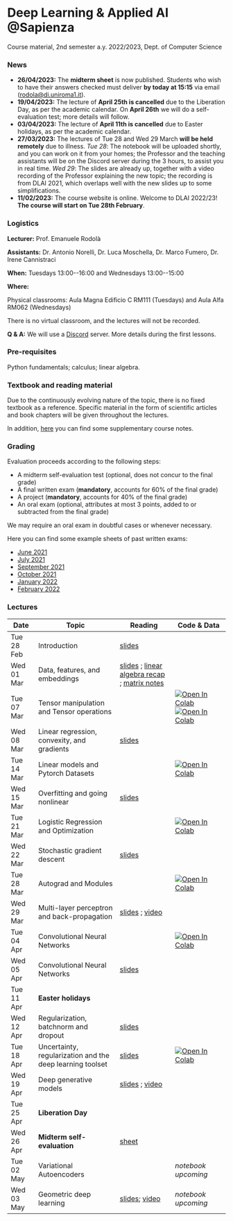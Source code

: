 # Deep Learning & Applied AI @Sapienza

Course material, 2nd semester a.y. 2022/2023, Dept. of Computer Science

### News
- **26/04/2023:** The **midterm sheet** is now published. Students who wish to have their answers checked must deliver **by today at 15:15** via email (rodola@di.uniroma1.it).
- **19/04/2023:** The lecture of **April 25th is cancelled** due to the Liberation Day, as per the academic calendar. On **April 26th** we will do a self-evaluation test; more details will follow.
- **03/04/2023:** The lecture of **April 11th is cancelled** due to Easter holidays, as per the academic calendar.
- **27/03/2023:** The lectures of Tue 28 and Wed 29 March **will be held remotely** due to illness. _Tue 28_: The notebook will be uploaded shortly, and you can work on it from your homes; the Professor and the teaching assistants will be on the Discord server during the 3 hours, to assist you in real time. _Wed 29_: The slides are already up, together with a video recording of the Professor explaining the new topic; the recording is from DLAI 2021, which overlaps well with the new slides up to some simplifications.
- **11/02/2023:** The course website is online. Welcome to DLAI 2022/23! **The course will start on Tue 28th February**.

### Logistics

**Lecturer:** Prof. Emanuele Rodolà

**Assistants:** Dr. Antonio Norelli, Dr. Luca Moschella, Dr. Marco Fumero, Dr. Irene Cannistraci

**When:** Tuesdays 13:00--16:00 and Wednesdays 13:00--15:00

**Where:**

Physical classrooms: Aula Magna Edificio C RM111 (Tuesdays) and Aula Alfa RM062 (Wednesdays)

There is no virtual classroom, and the lectures will not be recorded.

**Q & A:** We will use a [Discord](https://discord.com/) server. More details during the first lessons.

### Pre-requisites

Python fundamentals; calculus; linear algebra.

### Textbook and reading material

Due to the continuously evolving nature of the topic, there is no fixed textbook as a reference. Specific material in the form of scientific articles and book chapters will be given throughout the lectures.

In addition, [here](https://github.com/erodola/DLAI-s2-2022/raw/main/resources/Course_notes_Crisostomi.pdf) you can find some supplementary course notes.

### Grading

Evaluation proceeds according to the following steps:

- A midterm self-evaluation test (optional, does not concur to the final grade)
- A final written exam (**mandatory**, accounts for 60% of the final grade)
- A project (**mandatory**, accounts for 40% of the final grade)
- An oral exam (optional, attributes at most 3 points, added to or subtracted from the final grade)

We may require an oral exam in doubtful cases or whenever necessary.

Here you can find some example sheets of past written exams:

- [June 2021](https://github.com/erodola/DLAI-s2-2021/raw/main/exams/June-2021.pdf)
- [July 2021](https://github.com/erodola/DLAI-s2-2021/raw/main/exams/July-2021.pdf)
- [September 2021](https://github.com/erodola/DLAI-s2-2021/raw/main/exams/September-2021.pdf)
- [October 2021](https://github.com/erodola/DLAI-s2-2021/raw/main/exams/October-2021.pdf)
- [January 2022](https://github.com/erodola/DLAI-s2-2022/raw/main/exams/Jan22.pdf)
- [February 2022](https://github.com/erodola/DLAI-s2-2022/raw/main/exams/Feb22.pdf)

### Lectures

**Date** | **Topic** | **Reading** | **Code & Data**
------------ | ------------- | ------------ | ------------
Tue 28 Feb | Introduction | [slides](https://github.com/erodola/DLAI-s2-2023/raw/main/01_intro/01-intro.pdf) |
Wed 01 Mar | Data, features, and embeddings | [slides](https://github.com/erodola/DLAI-s2-2023/raw/main/02_data/02-data.pdf) ; [linear algebra recap](https://github.com/erodola/DLAI-s2-2023/raw/main/02_data/03-linalg.pdf) ; [matrix notes](https://github.com/erodola/DLAI-s2-2023/raw/main/02_data/03b-matrix.pdf) |
Tue 07 Mar | Tensor manipulation and Tensor operations | | [![Open In Colab](https://colab.research.google.com/assets/colab-badge.svg)](https://colab.research.google.com/github/erodola/DLAI-s2-2023/blob/main/labs/01/01_Tensor_basics_2023.ipynb) [![Open In Colab](https://colab.research.google.com/assets/colab-badge.svg)](https://colab.research.google.com/github/erodola/DLAI-s2-2023/blob/main/labs/01/02_Tensor_operations_2023.ipynb)
Wed 08 Mar | Linear regression, convexity, and gradients | [slides](https://github.com/erodola/DLAI-s2-2023/raw/main/04_linear/04-linear.pdf) |
Tue 14 Mar | Linear models and Pytorch Datasets | | [![Open In Colab](https://colab.research.google.com/assets/colab-badge.svg)](https://colab.research.google.com/github/erodola/DLAI-s2-2023/blob/main/labs/03_Linear_models_and_Pytorch_Datasets_2023.ipynb)
Wed 15 Mar | Overfitting and going nonlinear | [slides](https://github.com/erodola/DLAI-s2-2023/raw/main/05_nonlinear/05-nonlinear.pdf) |
Tue 21 Mar | Logistic Regression and Optimization | | [![Open In Colab](https://colab.research.google.com/assets/colab-badge.svg)](https://colab.research.google.com/github/erodola/DLAI-s2-2023/blob/main/labs/04/4_Logistic_Regression_and_Optimization.ipynb)
Wed 22 Mar | Stochastic gradient descent | [slides](https://github.com/erodola/DLAI-s2-2023/raw/main/06_sgd/06-sgd.pdf) |
Tue 28 Mar |  Autograd and Modules | | [![Open In Colab](https://colab.research.google.com/assets/colab-badge.svg)](https://colab.research.google.com/github/erodola/DLAI-s2-2023/blob/main/labs/05/5_Autograd_and_Modules_2023.ipynb)
Wed 29 Mar | Multi-layer perceptron and back-propagation | [slides](https://github.com/erodola/DLAI-s2-2023/raw/main/07_mlp/07-mlp.pdf) ; [video](https://drive.google.com/file/d/1Eb25ov9i-Zx5DxHYYpckltSNpT6U8FDH/view?usp=sharing) |
Tue 04 Apr | Convolutional Neural Networks   |  | [![Open In Colab](https://colab.research.google.com/assets/colab-badge.svg)](https://colab.research.google.com/github/erodola/DLAI-s2-2023/blob/main/labs/06/6_Convolutional_Neural_Networks_2023.ipynb) |
Wed 05 Apr | Convolutional Neural Networks | [slides](https://github.com/erodola/DLAI-s2-2023/raw/main/08_cnn/08-cnn.pdf) |
Tue 11 Apr | **Easter holidays** |  |
Wed 12 Apr | Regularization, batchnorm and dropout | [slides](https://github.com/erodola/DLAI-s2-2023/raw/main/09_regular/09-regular.pdf) |
Tue 18 Apr | Uncertainty, regularization and the deep learning toolset | [slides](https://github.com/erodola/DLAI-s2-2022/raw/main/labs/07/ML%20Tooling%202022.pdf) | [![Open In Colab](https://colab.research.google.com/assets/colab-badge.svg)](https://colab.research.google.com/github/erodola/DLAI-s2-2023/blob/main/labs/07/7_Uncertainty,_regularization_and_the_deep_learning_toolset.ipynb) |
Wed 19 Apr | Deep generative models | [slides](https://github.com/erodola/DLAI-s2-2023/raw/main/10_generative/10-generative.pdf) ; [video](https://drive.google.com/file/d/1GCsGIEumWR0GMJ9OijYjwMhq61OFKTGh/view?usp=sharing) |
Tue 25 Apr | **Liberation Day** |  |
Wed 26 Apr | **Midterm self-evaluation** | [sheet](https://github.com/erodola/DLAI-s2-2023/raw/main/DLAI_Apr26_Midterm.pdf)  |
Tue 02 May | Variational Autoencoders |  |  _notebook upcoming_
Wed 03 May | Geometric deep learning | [slides](https://github.com/erodola/DLAI-s2-2023/raw/main/11_gdl/11-gdl.pdf); [video](https://youtu.be/w6Pw4MOzMuo) | _notebook upcoming_ |
